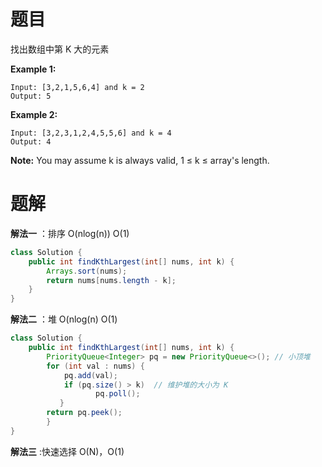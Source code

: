 # 题目

找出数组中第 K 大的元素

**Example 1:**

```
Input: [3,2,1,5,6,4] and k = 2
Output: 5
```

**Example 2:**

```
Input: [3,2,3,1,2,4,5,5,6] and k = 4
Output: 4
```

**Note:** 
You may assume k is always valid, 1 ≤ k ≤ array's length.

# 题解

**解法一** ：排序 O(nlog(n)) O(1)

```java
class Solution {
    public int findKthLargest(int[] nums, int k) {
        Arrays.sort(nums);
        return nums[nums.length - k];
    }
}
```

**解法二** ：堆 O(nlog(n) O(1)

```java
class Solution {
    public int findKthLargest(int[] nums, int k) {
        PriorityQueue<Integer> pq = new PriorityQueue<>(); // 小顶堆
        for (int val : nums) {
            pq.add(val);
            if (pq.size() > k)  // 维护堆的大小为 K
                   pq.poll();
           }
        return pq.peek();
        }
}
```

**解法三** :快速选择 O(N)，O(1)

```java
